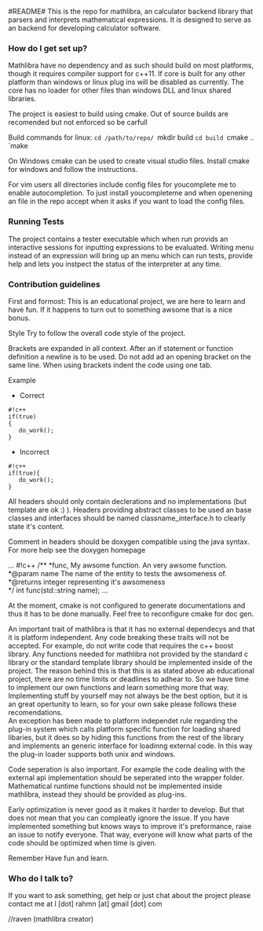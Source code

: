 #README#
This is the repo for mathlibra, an calculator backend library that parsers and interprets mathematical expressions. It is designed to serve as an backend for developing calculator software.

### How do I get set up? ###

Mathlibra have no dependency and as such should build on most platforms, though it requires compiler support for c++11.
If core is built for any other platform than windows or linux plug ins will be disabled as currently. 
The core has no loader for other files than windows DLL and linux shared libraries.

The project is easiest to build using cmake. Out of source builds are recomended but not enforced so be carfull

Build commands for linux:
 `cd /path/to/repo/
 `mkdir build
 `cd build
 `cmake ..
 `make

On Windows cmake can be used to create visual studio files. Install cmake for windows and follow the instructions.

For vim users all directories include config files for youcomplete me to enable autocompletion. To just install youcompleteme and when openening an file in the repo accept when it asks if you want to load the config files.

### Running Tests ###
The project contains a tester executable which when run provids an interactive sessions for inputting expressions to be evaluated.
Writing menu instead of an expression will bring up an menu which can run tests, provide help and lets you instpect the status of the interpreter at any time.

### Contribution guidelines ###

First and formost: This is an educational project, we are here to learn and have fun. If it happens to turn out to something awsome that is a nice bonus.


Style
Try to follow the overall code style of the project.

Brackets are expanded in all context. After an if statement or function definition a newline is to be used. Do not add ad an opening bracket on the same line.
When using brackets indent the code using one tab. 

Example

* Correct
```
#!c++
if(true)
{
   do_work();
}

```

* Incorrect
```
#!c++
if(true){
   do_work();
}
```
All headers should only contain declerations and no implementations (but template are ok :) ). Headers providing abstract classes to be used an base classes and interfaces should be named classname_interface.h to clearly state it's content.

Comment in headers should be doxygen compatible using the java syntax. For more help see the doxygen homepage

...
#!c++
/**
 *func, My awsome function. An very awsome function.
 *@param name The name of the entity to tests the awsomeness of.
 *@returns integer representing it's awsomeness   
 */
 int func(std::string name);
...

At the moment, cmake is not configured to generate documentations and thus it has to be done manually. Feel free to reconfigure cmake for doc gen.

An important trait of mathlibra is that it has no external dependecys and that it is platform independent. Any code breaking these traits will not be accepted. For example, do not write code that requires the c++ boost library. Any functions needed for mathlibra not provided by the standard c library or the standard template library should be implemented inside of the project.
The reason behind this is that this is as stated above ab educational project, there are no time limits or deadlines to adhear to. So we have time to implement our own functions and learn something more that way. Implementing stuff by yourself may not always be the best option, but it is an great opertunity to learn, so for your own sake please follows these recomendations.  
An exception has been made to platform independet rule regarding the plug-in system which calls platform specific function for loading shared libaries, but it does so by hiding this functions from the rest of the library and implements an generic interface for loadinng external code. In this way the plug-in loader supports both unix and windows.

Code seperation is also important. For example the code dealing with the external api implementation should be seperated into the wrapper folder. Mathematical runtime functions should not be implemented inside mathlibra, instead they should be provided as plug-ins.

Early optimization is never good as it makes it harder to develop. But that does not mean that you can compleatly ignore the issue. If you have implemented something but knows ways to improve it's preformance, raise an issue to notify everyone. 
That way, everyone will know what parts of the code should be optimized when time is given. 

Remember 
Have fun and learn.

### Who do I talk to? ###
If you want to ask something, get help or just chat about the project please contact me at l [dot] rahmn [at] gmail [dot] com

//raven (mathlibra creator)
